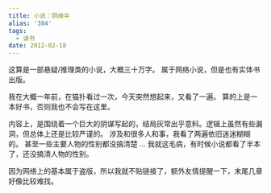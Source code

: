 ```yaml
---
title: 小说：阴缘伞
alias: '384'
tags:
  - 读书
date: 2012-02-18
---
```


这算是一部悬疑/推理类的小说，大概三十万字。
属于网络小说，但是也有实体书出版。

我在大概一年前，在猫扑看过一次，今天突然想起来，又看了一遍。
算的上是一本好书，否则我也不会写在这里。

内容上，是围绕着一个巨大的阴谋写起的，结局灰常出乎意料。逻辑上虽然有些漏洞，但总体上还是比较严谨的。
涉及和很多人和事，我看了两遍依旧迷迷糊糊的。
甚至一些主要人物的性别都没搞清楚 ... 我就这毛病，有时候小说都看了半本了，还没搞清人物的性别。

因为网络上的基本属于盗版，所以我就不贴链接了，额外友情提醒一下，末尾几章好像比较难找。
